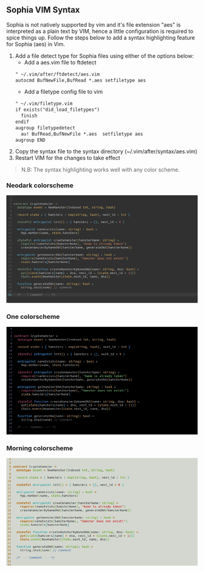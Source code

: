 ## Sophia VIM Syntax

Sophia is not natively supported by vim and it's file extension "aes" is
interpreted as a plain text by VIM, hence a little configuration is required to
spice things up. Follow the steps below to add a syntax highlighting feature for
Sophia (aes) in Vim.

1. Add a file detect type for Sophia files using either of the options below:
    - Add a aes.vim file to ftdetect
    ```vim
    " ~/.vim/after/ftdetect/aes.vim
    autocmd BufNewFile,BufRead *.aes setfiletype aes
    ```
    - Add a filetype config file to vim
    ```vim
    " ~/.vim/filetype.vim
    if exists("did_load_filetypes")
      finish
    endif
    augroup filetypedetect
      au! BufRead,BufNewFile *.aes  setfiletype aes
    augroup END
    ```
2. Copy the syntax file to the syntax directory (~/.vim/after/syntax/aes.vim)
3. Restart VIM for the changes to take effect

> N.B: The syntax highlighting works well with any color scheme.

### Neodark colorscheme

![neodark_colorscheme](./neodark.png)

### One colorscheme

![one_colorscheme](./one.png)

### Morning colorscheme

![morning_colorscheme](./morning.png)



